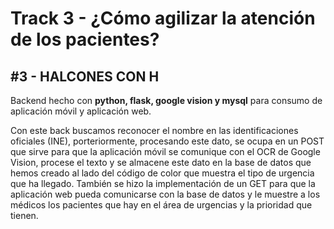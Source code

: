 # Track 3 - ¿Cómo agilizar la atención de los pacientes?

## #3 - HALCONES CON H

Backend hecho con **python, flask, google vision y mysql** para consumo de aplicación móvil y aplicación web.

Con este back buscamos reconocer el nombre en las identificaciones oficiales (INE), porteriormente, procesando este dato, se ocupa en un POST que sirve para que la aplicación móvil se comunique con el OCR de Google Vision, procese el texto y se almacene este dato en la base de datos que hemos creado al lado del código de color que muestra el tipo de urgencia que ha llegado. También se hizo la implementación de un GET para que la aplicación web pueda comunicarse con la base de datos y le muestre a los médicos los pacientes que hay en el área de urgencias y la prioridad que tienen.
